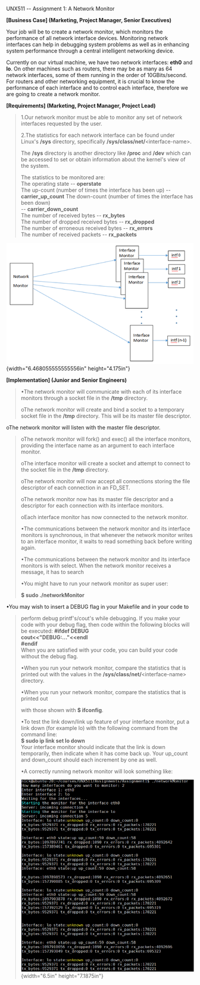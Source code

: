 UNX511 -- Assignment 1: A Network Monitor

**[Business Case] (Marketing, Project Manager, Senior Executives)**

Your job will be to create a network monitor, which monitors the
performance of all network interface devices. Monitoring network
interfaces can help in debugging system problems as well as in enhancing
system performance through a central intelligent networking device.

Currently on our virtual machine, we have two network interfaces:
**eth0** and **lo**. On other machines such as routers, there may be as
many as 64 network interfaces, some of them running in the order of
10GBits/second. For routers and other networking equipment, it is
crucial to know the performance of each interface and to control each
interface, therefore we are going to create a network monitor.

**[Requirements] (Marketing, Project Manager, Project Lead)**

> 1.Our network monitor must be able to monitor any set of network
> interfaces requested by the user.
>
> 2.The statistics for each network interface can be found under\
> Linux's **/sys** directory, specifically
> **/sys/class/net/**\<interface-name\>.
>
> The **/sys** directory is another directory like **/proc** and
> **/dev** which can be accessed to set or obtain information about the
> kernel\'s view of the system.
>
> The statistics to be monitored are:\
> The operating state -- **operstate**\
> The up-count (number of times the interface has been up) --
> **carrier_up_count** The down-count (number of times the interface has
> been down)\
> -- **carrier_down_count**\
> The number of received bytes -- **rx_bytes**\
> The number of dropped received bytes -- **rx_dropped**\
> The number of erroneous received bytes -- **rx_errors**\
> The number of received packets -- **rx_packets**

![](readme_src/media/image1.png){width="6.468055555555556in"
height="4.175in"}

**[Implementation] (Junior and Senior Engineers)**

> •The network monitor will communicate with each of its interface
> monitors through a socket file in the **/tmp** directory.
>
> oThe network monitor will create and bind a socket to a temporary
> socket file in the **/tmp** directory. This will be its master file
> descriptor.

oThe network monitor will listen with the master file descriptor.

> oThe network monitor will fork() and exec() all the interface
> monitors, providing the interface name as an argument to each
> interface monitor.
>
> oThe interface monitor will create a socket and attempt to connect to
> the socket file in the **/tmp** directory.
>
> oThe network monitor will now accept all connections storing the file
> descriptor of each connection in an FD_SET.
>
> oThe network monitor now has its master file descriptor and a
> descriptor for each connection with its interface monitors.
>
> oEach interface monitor has now connected to the network monitor.
>
> •The communications between the network monitor and its interface
> monitors is synchronous, in that whenever the network monitor writes
> to an interface monitor, it waits to read something back before
> writing again.
>
> •The communications between the network monitor and its interface
> monitors is with select. When the network monitor receives a message,
> it has to search
>
> •You might have to run your network monitor as super user:
>
> **\$ sudo ./networkMonitor**

•You may wish to insert a DEBUG flag in your Makefile and in your code
to

> perform debug printf's/cout's while debugging. If you make your code
> with your debug flag, then code within the following blocks will be
> executed: **\#ifdef DEBUG**\
> **cout\<\<\"DEBUG:\...\"\<\<endl**\
> **\#endif**\
> When you are satisfied with your code, you can build your code without
> the debug flag.
>
> •When you run your network monitor, compare the statistics that is
> printed out with the values in the
> **/sys/class/net/**\<interface-name\> directory.
>
> •When you run your network monitor, compare the statistics that is
> printed out
>
> with those shown with **\$ ifconfig**.
>
> •To test the link down/link up feature of your interface monitor, put
> a link down (for example lo) with the following command from the
> command line:\
> **\$ sudo ip link set lo down**\
> Your interface monitor should indicate that the link is down
> temporarily, then indicate when it has come back up. Your up_count and
> down_count should each increment by one as well.
>
> •A correctly running network monitor will look something like:
>
> ![](readme_src/media/image2.png){width="6.5in"
> height="7.1875in"}
